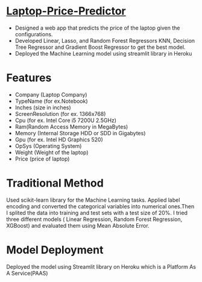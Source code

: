 # [Laptop-Price-Predictor](https://harsh-laptop-price-predictor.streamlit.app/)
<ul>
  <li>Designed a web app that predicts the price of the laptop given the configurations. </li>
  <li>Developed Linear, Lasso, and Random Forest Regressors KNN, Decision Tree Regressor and Gradient Boost Regressor to get the best model.</li>
  <li>Deployed the Machine Learning model using streamlit library in Heroku</li>
</ul>

# Features
 - Company (Laptop Company)
 - TypeName (for ex.Notebook)
 - Inches (size in inches)
 - ScreenResolution (for ex. 1366x768)
 - Cpu (for ex. Intel Core i5 7200U 2.5GHz)
 - Ram(Random Access Memory in MegaBytes)
 - Memory (Internal Storage HDD or SDD in Gigabytes)
 - Gpu (for ex. Intel HD Graphics 520)
 - OpSys (Operating System)
 - Weight (Weight of the laptop)
 - Price (price of laptop)

# Traditional Method
Used scikit-learn library for the Machine Learning tasks. Applied label encoding and converted the categorical variables into numerical ones.Then I splited the data into training and test sets with a test size of 20%. I tried three different models ( Linear Regression, Random Forest Regression, XGBoost) and evaluated them using Mean Absolute Error. 

# Model Deployment
Deployed the model using Streamlit library on Heroku which is a Platform As A Service(PAAS)


